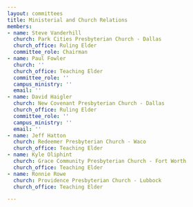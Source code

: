 ```yaml
---
layout: committees
title: Ministerial and Church Relations
members:
- name: Steve Vanderhill
  church: Park Cities Presbyterian Church - Dallas
  church_office: Ruling Elder
  committee_role: Chairman
- name: Paul Fowler
  church: ''
  church_office: Teaching Elder
  committee_role: ''
  campus_ministry: ''
  email: ''
- name: David Haigler
  church: New Covenant Presbyterian Church - Dallas
  church_office: Ruling Elder
  committee_role: ''
  campus_ministry: ''
  email: ''
- name: Jeff Hatton
  church: Redeemer Presbyterian Church - Waco
  church_office: Teaching Elder
- name: Kyle Oliphint
  church: Grace Community Presbyterian Church - Fort Worth
  church_office: Teaching Elder
- name: Ronnie Rowe
  church: Providence Presbyterian Church - Lubbock
  church_office: Teaching Elder

---
```

